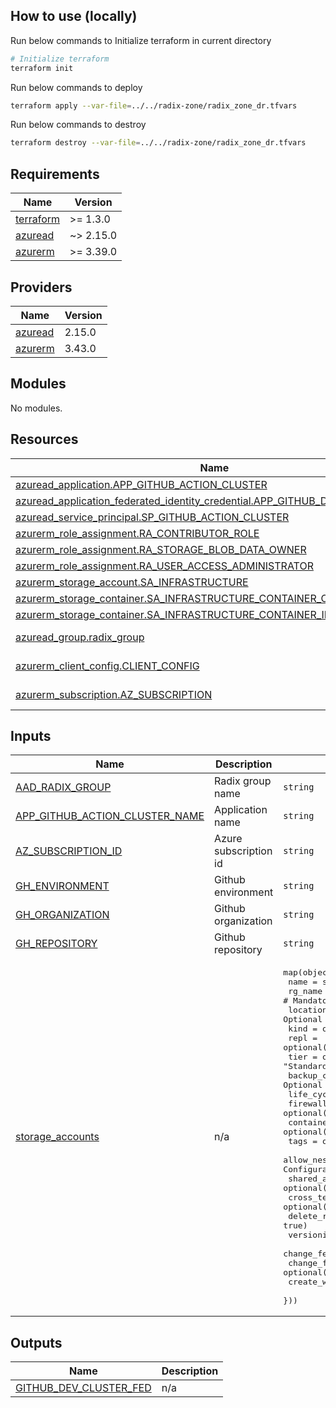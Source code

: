 ## How to use (locally)

Run below commands to Initialize terraform in current directory

```sh
# Initialize terraform
terraform init
```

Run below commands to deploy

```sh
terraform apply --var-file=../../radix-zone/radix_zone_dr.tfvars
```

Run below commands to destroy

```sh
terraform destroy --var-file=../../radix-zone/radix_zone_dr.tfvars
```

<!-- BEGIN_TF_DOCS -->

## Requirements

| Name | Version |
|------|---------|
| <a name="requirement_terraform"></a> [terraform](#requirement\_terraform) | >= 1.3.0 |
| <a name="requirement_azuread"></a> [azuread](#requirement\_azuread) | ~> 2.15.0 |
| <a name="requirement_azurerm"></a> [azurerm](#requirement\_azurerm) | >= 3.39.0 |

## Providers

| Name | Version |
|------|---------|
| <a name="provider_azuread"></a> [azuread](#provider\_azuread) | 2.15.0 |
| <a name="provider_azurerm"></a> [azurerm](#provider\_azurerm) | 3.43.0 |

## Modules

No modules.

## Resources

| Name | Type |
|------|------|
| [azuread_application.APP_GITHUB_ACTION_CLUSTER](https://registry.terraform.io/providers/hashicorp/azuread/latest/docs/resources/application) | resource |
| [azuread_application_federated_identity_credential.APP_GITHUB_DEV_CLUSTER_FED](https://registry.terraform.io/providers/hashicorp/azuread/latest/docs/resources/application_federated_identity_credential) | resource |
| [azuread_service_principal.SP_GITHUB_ACTION_CLUSTER](https://registry.terraform.io/providers/hashicorp/azuread/latest/docs/resources/service_principal) | resource |
| [azurerm_role_assignment.RA_CONTRIBUTOR_ROLE](https://registry.terraform.io/providers/hashicorp/azurerm/latest/docs/resources/role_assignment) | resource |
| [azurerm_role_assignment.RA_STORAGE_BLOB_DATA_OWNER](https://registry.terraform.io/providers/hashicorp/azurerm/latest/docs/resources/role_assignment) | resource |
| [azurerm_role_assignment.RA_USER_ACCESS_ADMINISTRATOR](https://registry.terraform.io/providers/hashicorp/azurerm/latest/docs/resources/role_assignment) | resource |
| [azurerm_storage_account.SA_INFRASTRUCTURE](https://registry.terraform.io/providers/hashicorp/azurerm/latest/docs/resources/storage_account) | resource |
| [azurerm_storage_container.SA_INFRASTRUCTURE_CONTAINER_CLUSTERS](https://registry.terraform.io/providers/hashicorp/azurerm/latest/docs/resources/storage_container) | resource |
| [azurerm_storage_container.SA_INFRASTRUCTURE_CONTAINER_INFRASTRUCTURE](https://registry.terraform.io/providers/hashicorp/azurerm/latest/docs/resources/storage_container) | resource |
| [azuread_group.radix_group](https://registry.terraform.io/providers/hashicorp/azuread/latest/docs/data-sources/group) | data source |
| [azurerm_client_config.CLIENT_CONFIG](https://registry.terraform.io/providers/hashicorp/azurerm/latest/docs/data-sources/client_config) | data source |
| [azurerm_subscription.AZ_SUBSCRIPTION](https://registry.terraform.io/providers/hashicorp/azurerm/latest/docs/data-sources/subscription) | data source |

## Inputs

| Name | Description | Type | Default | Required |
|------|-------------|------|---------|:--------:|
| <a name="input_AAD_RADIX_GROUP"></a> [AAD\_RADIX\_GROUP](#input\_AAD\_RADIX\_GROUP) | Radix group name | `string` | n/a | yes |
| <a name="input_APP_GITHUB_ACTION_CLUSTER_NAME"></a> [APP\_GITHUB\_ACTION\_CLUSTER\_NAME](#input\_APP\_GITHUB\_ACTION\_CLUSTER\_NAME) | Application name | `string` | n/a | yes |
| <a name="input_AZ_SUBSCRIPTION_ID"></a> [AZ\_SUBSCRIPTION\_ID](#input\_AZ\_SUBSCRIPTION\_ID) | Azure subscription id | `string` | n/a | yes |
| <a name="input_GH_ENVIRONMENT"></a> [GH\_ENVIRONMENT](#input\_GH\_ENVIRONMENT) | Github environment | `string` | n/a | yes |
| <a name="input_GH_ORGANIZATION"></a> [GH\_ORGANIZATION](#input\_GH\_ORGANIZATION) | Github organization | `string` | n/a | yes |
| <a name="input_GH_REPOSITORY"></a> [GH\_REPOSITORY](#input\_GH\_REPOSITORY) | Github repository | `string` | n/a | yes |
| <a name="input_storage_accounts"></a> [storage\_accounts](#input\_storage\_accounts) | n/a | <pre>map(object({<br>    name                              = string                          # Mandatory<br>    rg_name                           = string                          # Mandatory<br>    location                          = optional(string, "northeurope") # Optional<br>    kind                              = optional(string, "StorageV2")   # Optional<br>    repl                              = optional(string, "LRS")         # Optional<br>    tier                              = optional(string, "Standard")    # Optional<br>    backup_center                     = optional(bool, false)           # Optional      <br>    life_cycle                        = optional(bool, true)<br>    firewall                          = optional(bool, true)<br>    container_delete_retention_policy = optional(bool, true)<br>    tags                              = optional(map(string), {})<br>    allow_nested_items_to_be_public   = optional(bool, false) #GUI: Configuration Allow Blob public access<br>    shared_access_key_enabled         = optional(bool, true)<br>    cross_tenant_replication_enabled  = optional(bool, true)<br>    delete_retention_policy           = optional(bool, true)<br>    versioning_enabled                = optional(bool, true)<br>    change_feed_enabled               = optional(bool, true)<br>    change_feed_days                  = optional(number, 35)<br>    create_with_rbac                  = optional(bool, false)<br>  }))</pre> | `{}` | no |

## Outputs

| Name | Description |
|------|-------------|
| <a name="output_GITHUB_DEV_CLUSTER_FED"></a> [GITHUB\_DEV\_CLUSTER\_FED](#output\_GITHUB\_DEV\_CLUSTER\_FED) | n/a |

<!-- END_TF_DOCS -->
